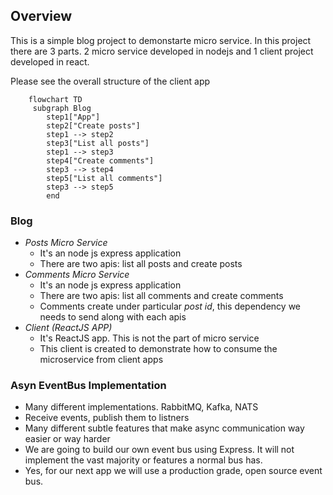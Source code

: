 ## Overview

This is a simple blog project to demonstarte micro service. In this project there are 3 parts. 2 micro service developed in nodejs and 1 client project developed in react. 

Please see the overall structure of the client app

``` mermaid
    flowchart TD
     subgraph Blog 
        step1["App"]
        step2["Create posts"]
        step1 --> step2
        step3["List all posts"]
        step1 --> step3
        step4["Create comments"]
        step3 --> step4
        step5["List all comments"]
        step3 --> step5
        end
```

### Blog
- *Posts Micro Service*
    - It's an node js express application
    - There are two apis: list all posts and create posts
- *Comments Micro Service*
    - It's an node js express application
    - There are two apis: list all comments and create comments
    - Comments create under particular *post id*, this dependency we needs to send along with each apis
- *Client (ReactJS APP)*
    - It's  ReactJS app. This is not the part of micro service
    - This client is created to demonstrate how to consume the microservice from client apps

### Asyn EventBus Implementation
- Many different implementations. RabbitMQ, Kafka, NATS
- Receive events, publish them to listners
- Many different subtle features that make async communication way easier or way harder
- We are going to build our own event bus using Express. It will not implement the vast majority or features a normal bus has.
- Yes, for our next app we will use a production grade, open source event bus.